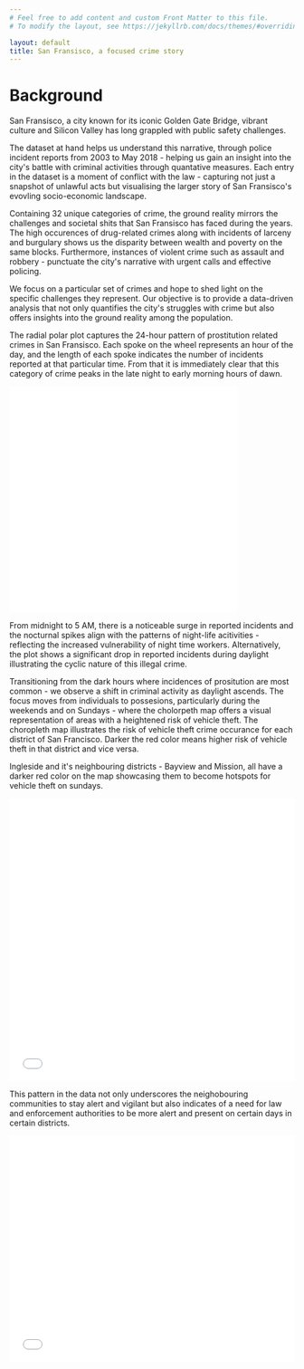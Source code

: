 ```yaml
---
# Feel free to add content and custom Front Matter to this file.
# To modify the layout, see https://jekyllrb.com/docs/themes/#overriding-theme-defaults

layout: default
title: San Fransisco, a focused crime story
---
```


# Background

San Fransisco, a city known for its iconic Golden Gate Bridge, vibrant culture and Silicon Valley has long grappled with public safety challenges.

The dataset at hand helps us understand this narrative, through police incident reports from 2003 to May 2018 - helping us gain an insight into the city's battle with criminal activities through quantative measures. Each entry in the dataset is a moment of conflict with the law - capturing not just a snapshot of unlawful acts but visualising the larger story of San Fransisco's evovling socio-economic landscape.

Containing 32 unique categories of crime, the ground reality mirrors the challenges and societal shits that San Fransisco has faced during the years. The high occurences of drug-related crimes along with incidents of larceny and burgulary shows us the disparity between wealth and poverty on the same blocks. Furthermore, instances of violent crime such as assault and robbery - punctuate the city's narrative with urgent calls and effective policing.

We focus on a particular set of crimes and hope to shed light on the specific challenges they represent. Our objective is to provide a data-driven analysis that not only quantifies the city's struggles with crime but also offers insights into the ground reality among the population.

The radial polar plot captures the 24-hour pattern of prostitution related crimes in San Fransisco. Each spoke on the wheel represents an hour of the day, and the length of each spoke indicates the number of incidents reported at that particular time. From that it is immediately clear that this category of crime peaks in the late night to early morning hours of dawn.

<iframe src='sf-polar-plot.html' style="border-width: 0px" width="80%" height="400px"></iframe>

From midnight to 5 AM, there is a noticeable surge in reported incidents and the nocturnal spikes align with the patterns of night-life acitivities - reflecting the increased vulnerability of night time workers. Alternatively, the plot shows a significant drop in reported incidents during daylight illustrating the cyclic nature of this illegal crime.

Transitioning from the dark hours where incidences of prositution are most common - we observe a shift in criminal activity as daylight ascends. The focus moves from individuals to possesions, particularly during the weekends and on Sundays - where the cholorpeth map offers a visual representation of areas with a heightened risk of vehicle theft. The choropleth map illustrates the risk of vehicle theft crime occurance for each district of San Francisco. Darker the red color means higher risk of vehicle theft in that district and vice versa.

Ingleside and it's neighbouring districts - Bayview and Mission, all have a darker red color on the map showcasing them to become hotspots for vehicle theft on sundays.

<iframe src='sf-vehicle-theft-sundays.html' style="border-width: 0px" width="100%" height="500px"></iframe>

This pattern in the data not only underscores the neighobouring communities to stay alert and vigilant but also indicates of a need for law and enforcement authorities to be more alert and present on certain days in certain districts.

<iframe src='sf-crime-category-counts.html' style="border-width: 0px" width="100%" height="400px"></iframe>
